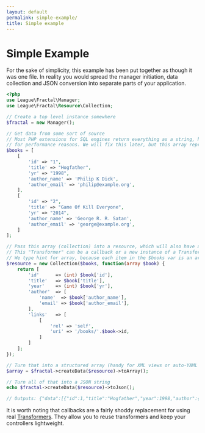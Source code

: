 ```yaml
---
layout: default
permalink: simple-example/
title: Simple example
---
```


Simple Example
==============

For the sake of simplicity, this example has been put together as though it was
one file. In reality you would spread the manager initiation, data collection
and JSON conversion into separate parts of your application.

~~~ php
<?php
use League\Fractal\Manager;
use League\Fractal\Resource\Collection;

// Create a top level instance somewhere
$fractal = new Manager();

// Get data from some sort of source
// Most PHP extensions for SQL engines return everything as a string, historically
// for performance reasons. We will fix this later, but this array represents that.
$books = [
	[
		'id' => "1",
		'title' => "Hogfather",
		'yr' => "1998",
		'author_name' => 'Philip K Dick',
		'author_email' => 'philip@example.org',
	],
	[
		'id' => "2",
		'title' => "Game Of Kill Everyone",
		'yr' => "2014",
		'author_name' => 'George R. R. Satan',
		'author_email' => 'george@example.org',
	]
];

// Pass this array (collection) into a resource, which will also have a "Transformer"
// This "Transformer" can be a callback or a new instance of a Transformer object
// We type hint for array, because each item in the $books var is an array
$resource = new Collection($books, function(array $book) {
    return [
        'id'      => (int) $book['id'],
        'title'   => $book['title'],
        'year'    => (int) $book['yr'],
        'author'  => [
        	'name'  => $book['author_name'],
        	'email' => $book['author_email'],
        ],
        'links'   => [
            [
                'rel' => 'self',
                'uri' => '/books/'.$book->id,
            ]
        ]
    ];
});

// Turn that into a structured array (handy for XML views or auto-YAML converting)
$array = $fractal->createData($resource)->toArray();

// Turn all of that into a JSON string
echo $fractal->createData($resource)->toJson();

// Outputs: {"data":[{"id":1,"title":"Hogfather","year":1998,"author":{"name":"Philip K Dick","email":"philip@example.org"}},{"id":2,"title":"Game Of Kill Everyone","year":2014,"author":{"name":"George R. R. Satan","email":"george@example.org"}}]}
~~~

It is worth noting that callbacks are a fairly shoddy replacement for using real
[Transformers](/transformers). They allow you to reuse transformers and keep your
controllers lightweight.
